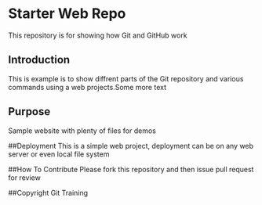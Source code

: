 # Starter Web Repo
This repository is for showing how Git and GitHub work

## Introduction
This is example is to show diffrent parts of the Git repository and various commands using a web projects.Some more text

## Purpose

Sample website with plenty of files for demos

##Deployment
This is a simple web project, deployment
can be on any web server or even local file system
 
##How To Contribute
Please fork this repository and then issue pull request for review


##Copyright
Git Training
